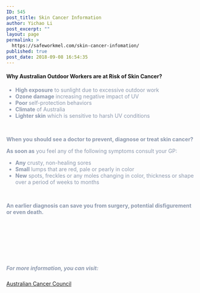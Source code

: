 ```yaml
---
ID: 545
post_title: Skin Cancer Information
author: Yichao Li
post_excerpt: ""
layout: page
permalink: >
  https://safeworkmel.com/skin-cancer-infomation/
published: true
post_date: 2018-09-08 16:54:35
---
```

<h4><strong>Why Australian Outdoor Workers are at Risk of Skin Cancer?</strong></h4>
<ul style="color: #8d99ae;">
 	<li><b>High exposure</b> to sunlight due to excessive outdoor work</li>
 	<li><b>Ozone damage</b> increasing negative impact of UV</li>
 	<li><b>Poor </b>self-protection behaviors</li>
 	<li><b>Climate</b> of Australia</li>
 	<li><b>Lighter skin</b> which is sensitive to harsh UV conditions</li>
</ul>
&nbsp;
<p style="color: #8d99ae;"><strong>When you should see a doctor to prevent, diagnose or treat skin cancer?</strong></p>
<p style="color: #8d99ae;"><b>As soon as</b> you feel any of the following symptoms consult your GP:</p>

<ul style="color: #8d99ae;">
 	<li><b>Any</b> crusty, non-healing sores</li>
 	<li><b>Small</b> lumps that are red, pale or pearly in color</li>
 	<li><b>New</b> spots, freckles or any moles changing in color, thickness or shape over a period of weeks to months</li>
</ul>
&nbsp;
<p style="color: #8d99ae;"><strong>An earlier diagnosis can save you from surgery, potential disfigurement or even death.</strong></p>
<p style="color: #8d99ae;">&nbsp;</p>

<h5 style="color: #8d99ae;">&nbsp;</h5>
<h5 style="color: #8d99ae;">&nbsp;</h5>
<h5 style="color: #8d99ae;">For more information, you can visit:</h5>
<p style="color: #8d99ae;"><a href="https://www.cancer.org.au/about-cancer/types-of-cancer/skin-cancer.html" target="_blank" rel="noopener">Australian Cancer Council</a></p>